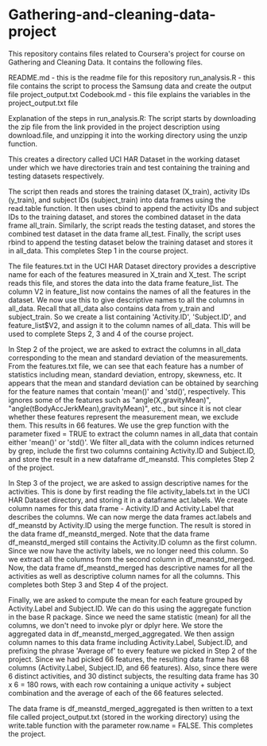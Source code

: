 # Gathering-and-cleaning-data-project
This repository contains files related to Coursera's project for course on Gathering and Cleaning Data. It contains the following files.

README.md - this is the readme file for this repository
run_analysis.R - this file contains the script to process the Samsung data and create the output file project_output.txt
Codebook.md - this file explains the variables in the project_output.txt file

Explanation of the steps in run_analysis.R:
The script starts by downloading the zip file from the link provided in the project description using download.file, and unzipping it into the working directory using the unzip function.

This creates a directory called UCI HAR Dataset in the working dataset under which we have directories train and test containing the training and testing datasets respectively.

The script then reads and stores the training dataset (X_train), activity IDs (y_train), and subject IDs (subject_train) into data frames using the read.table function. It then uses cbind to append the activity IDs and subject IDs to the training dataset, and stores the combined dataset in the data frame all_train. Similarly, the script reads the testing dataset, and stores the combined test dataset in the data frame all_test. Finally, the script uses rbind to append the testing dataset below the training dataset and stores it in all_data. This completes Step 1 in the course project.

The file features.txt in the UCI HAR Dataset directory provides a descriptive name for each of the features measured in X_train and X_test. The script reads this file, and stores the data into the data frame feature_list. The column V2 in feature_list now contains the names of all the features in the dataset. We now use this to give descriptive names to all the columns in all_data. Recall that all_data also contains data from y_train and subject_train. So we create a list containing 'Activity.ID', 'Subject.ID', and feature_list$V2, and assign it to the column names of all_data. This will be used to complete Steps 2, 3 and 4 of the course project.

In Step 2 of the project, we are asked to extract the columns in all_data corresponding to the mean and standard deviation of the measurements. From the features.txt file, we can see that each feature has a number of statistics including mean, standard deviation, entropy, skewness, etc. It appears that the mean and standard deviation can be obtained by searching for the feature names that contain 'mean()' and 'std()', respectively. This ignores some of the features such as "angle(X,gravityMean)", "angle(tBodyAccJerkMean),gravityMean)", etc., but since it is not clear whether these features represent the measurement mean, we exclude them. This results in 66 features. We use the grep function with the parameter fixed = TRUE to extract the column names in all_data that contain either 'mean()' or 'std()'. We filter all_data with the column indices returned by grep, include the first two columns containing Activity.ID and Subject.ID, and store the result in a new dataframe df_meanstd. This completes Step 2 of the project.

In Step 3 of the project, we are asked to assign descriptive names for the activities. This is done by first reading the file activity_labels.txt in the UCI HAR Dataset directory, and storing it in a dataframe act.labels. We create column names for this data frame - Activity.ID and Activity.Label that describes the columns. We can now merge the data frames act.labels and df_meanstd by Activity.ID using the merge function. The result is stored in the data frame df_meanstd_merged. Note that the data frame df_meanstd_merged still contains the Activity.ID column as the first column. Since we now have the activity labels, we no longer need this column. So we extract all the columns from the second column in df_meanstd_merged. Now, the data frame df_meanstd_merged has descriptive names for all the activities as well as descriptive column names for all the columns. This completes both Step 3 and Step 4 of the project.

Finally, we are asked to compute the mean for each feature grouped by Activity.Label and Subject.ID. We can do this using the aggregate function in the base R package. Since we need the same statistic (mean) for all the columns, we don't need to invoke plyr or dplyr here. We store the aggregated data in df_meanstd_merged_aggregated. We then assign column names to this data frame including Activity.Label, Subject.ID, and prefixing the phrase 'Average of' to every feature we picked in Step 2 of the project. Since we had picked 66 features, the resulting data frame has 68 columns (Activity.Label, Subject.ID, and 66 features). Also, since there were 6 distinct activities, and 30 distinct subjects, the resulting data frame has 30 x 6 = 180 rows, with each row containing a unique activity + subject combination and the average of each of the 66 features selected.

The data frame is df_meanstd_merged_aggregated is then written to a text file called project_output.txt (stored in the working directory) using the write.table function with the parameter row.name = FALSE. This completes the project.
